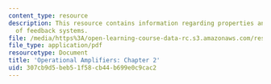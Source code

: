 ```yaml
---
content_type: resource
description: This resource contains information regarding properties and modeling
  of feedback systems.
file: /media/https%3A/open-learning-course-data-rc.s3.amazonaws.com/res-6-010-electronic-feedback-systems-spring-2013/307cb9d5beb51f58cb44b699e0c9cac2_MITRES_6-010S13_chap02.pdf
file_type: application/pdf
resourcetype: Document
title: 'Operational Amplifiers: Chapter 2'
uid: 307cb9d5-beb5-1f58-cb44-b699e0c9cac2
---
```


